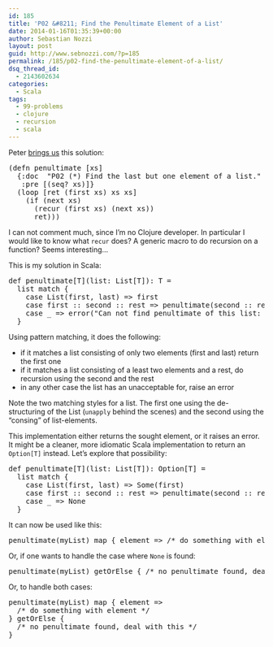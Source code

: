 ```yaml
---
id: 185
title: 'P02 &#8211; Find the Penultimate Element of a List'
date: 2014-01-16T01:35:39+00:00
author: Sebastian Nozzi
layout: post
guid: http://www.sebnozzi.com/?p=185
permalink: /185/p02-find-the-penultimate-element-of-a-list/
dsq_thread_id:
  - 2143602634
categories:
  - Scala
tags:
  - 99-problems
  - clojure
  - recursion
  - scala
---
```

Peter [brings us](http://pbrc.blogspot.co.at/2014/01/99-clojure-problems-2-find-penultimate.html) this solution:

<pre class="brush: clojure; notranslate">(defn penultimate [xs]
  {:doc  "P02 (*) Find the last but one element of a list."
   :pre [(seq? xs)]}
  (loop [ret (first xs) xs xs]
    (if (next xs)
      (recur (first xs) (next xs))
      ret)))
</pre>

I can not comment much, since I&#8217;m no Clojure developer. In particular I would like to know what `recur` does? A generic macro to do recursion on a function? Seems interesting&#8230;

This is my solution in Scala:

<!--more-->

<pre class="brush: scala; notranslate">def penultimate[T](list: List[T]): T =
  list match {
    case List(first, last) =&gt; first
    case first :: second :: rest =&gt; penultimate(second :: rest)
    case _ =&gt; error("Can not find penultimate of this list: " + list)
  }
</pre>

Using pattern matching, it does the following:

  * if it matches a list consisting of only two elements (first and last) return the first one
  * if it matches a list consisting of a least two elements and a rest, do recursion using the second and the rest
  * in any other case the list has an unacceptable for, raise an error

Note the two matching styles for a list. The first one using the de-structuring of the List (`unapply` behind the scenes) and the second using the &#8220;consing&#8221; of list-elements.

This implementation either returns the sought element, or it raises an error. It might be a cleaner, more idiomatic Scala implementation to return an `Option[T]` instead. Let&#8217;s explore that possibility:

<pre class="brush: scala; notranslate">def penultimate[T](list: List[T]): Option[T] =
  list match {
    case List(first, last) =&gt; Some(first)
    case first :: second :: rest =&gt; penultimate(second :: rest)
    case _ =&gt; None
  }
</pre>

It can now be used like this:

<pre class="brush: scala; notranslate">penultimate(myList) map { element =&gt; /* do something with element */ }
</pre>

Or, if one wants to handle the case where `None` is found:

<pre class="brush: scala; notranslate">penultimate(myList) getOrElse { /* no penultimate found, deal with this */}
</pre>

Or, to handle both cases:

<pre class="brush: scala; notranslate">penultimate(myList) map { element =&gt; 
  /* do something with element */ 
} getOrElse { 
  /* no penultimate found, deal with this */
}
</pre>